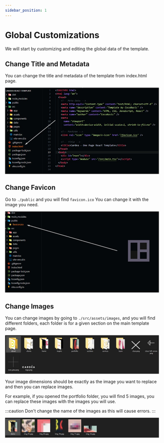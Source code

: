 ```yaml
---
sidebar_position: 1
---
```


# Global Customizations

We will start by customizing and editing the global data of the template.

## Change Title and Metadata

You can change the title and metadata of the template from index.html page.

![change title and metadata](./img/change-title-metadata.jpg)

## Change Favicon

Go to `./public` and you will find `favicon.ico` You can change it with the image you need.

![change favicon](./img/change-favicon.jpg)

## Change Images

You can change images by going to `./src/assets/images`, and you will find different folders, each folder is for a given section on the main template page.

![change images](./img/change-images1.jpg)

Your image dimensions should be exactly as the image you want to replace and then you can replace images.

For example, if you opened the portfolio folder, you will find 5 images, you can replace these images with the images you will use.

:::caution
Don't change the name of the images as this will cause errors.
:::

![change images](./img/change-images2.jpg)

